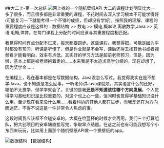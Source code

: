 ##大二上-第一次总结
![网上找的一个随机壁纸API](https://bing.ioliu.cn/v1/rand)
大二的课程计划明显比大一多了很多，而且很多都是非常重要的课程，不花时间去深入学习根本不可能学得好(可能复习一下就能考得一个不错的成绩，但却没有学好)。按照我的理解，课程的重要程度应该是这样的：数据结构 >> 数电 >> 模电,概率论,离散数学,Java >> 英语,毛概,体育。在每门课程上分配的时间应该与其重要程度相匹配。

我觉得时间有点分配不过来，每天都要跑步。这些课程，我觉得把，可能是因为平时都没有预习，听课是听懂了，但是作业就是不会写，课后还得去找其他书或者视频看才能看明白，效率有点低。其实好的学习方法是超前老师预习，但是，因为懒，基本上都是被老师拖着走的……本来我是不太追求高学分绩的，现在却想了，因为奖学金……

在编程上，现在基本都是在写数据结构，Java没怎么写过。我觉得我实在是不想学Java，也不知道是怎么回事，一听老师讲Java课就烦。其实语言什么的还好，哪怕不太想学，但学学就会了。关键的是我**还是不知道该往哪个方向发展**。个人觉得学习基础知识是比较重要的，对这个也上心一些，但同时也觉得学基础知识没什么用，至少现在看来没什么用……看着科协的其他人都在进步，而我却还在为方向而迷茫，不得不说这是一件非常令人焦虑的事。

这段时间我应该都不会碰安卓的。大概在绘蓝杯的时候才会再用，我们三个打算组队，把大创项目的安卓端直接写完，争取早点结题。在这之前也有可能我想写个小东西来玩玩，比如用上面那个随机壁纸API做一个换壁纸的app。

![数据结构](https://i.loli.net/2019/10/11/zGmWP1oBHbQ5xFD.png)
【数据结构】